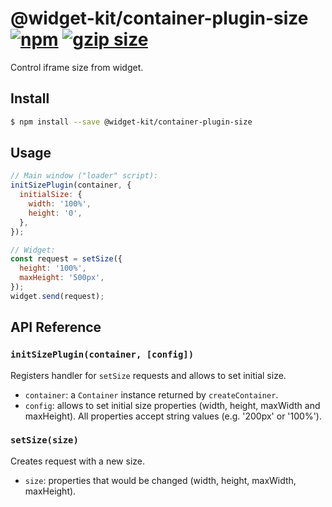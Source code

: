 # @widget-kit/container-plugin-size [![npm](https://img.shields.io/npm/v/@widget-kit/container-plugin-size.svg)](https://www.npmjs.com/package/@widget-kit/container-plugin-size) [![gzip size](https://img.shields.io/bundlephobia/minzip/@widget-kit/container-plugin-size.svg?label=gzip%20size)](https://bundlephobia.com/result?p=@widget-kit/container-plugin-size)

Control iframe size from widget.

## Install

```bash
$ npm install --save @widget-kit/container-plugin-size
```

## Usage

```js
// Main window ("loader" script):
initSizePlugin(container, {
  initialSize: {
    width: '100%',
    height: '0',
  },
});

// Widget:
const request = setSize({
  height: '100%',
  maxHeight: '500px',
});
widget.send(request);
```

## API Reference

### `initSizePlugin(container, [config])`

Registers handler for `setSize` requests and allows to set initial size.

- `container`: a `Container` instance returned by `createContainer`.
- `config`: allows to set initial size properties (width, height, maxWidth and maxHeight). All properties accept string values (e.g. '200px' or '100%').

### `setSize(size)`

Creates request with a new size.

- `size`: properties that would be changed (width, height, maxWidth, maxHeight).
